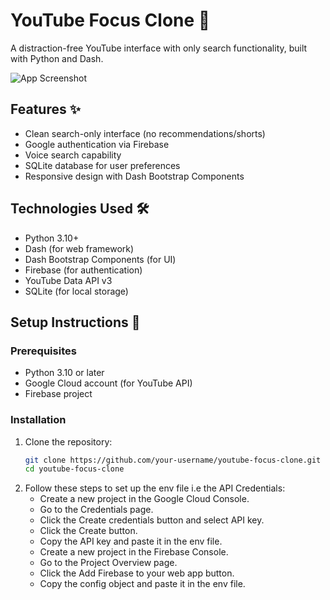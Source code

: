 # YouTube Focus Clone 🎥

A distraction-free YouTube interface with only search functionality, built with Python and Dash.

![App Screenshot](https://via.placeholder.com/800x400?text=YouTube+Focus+Clone+Screenshot)

## Features ✨
- Clean search-only interface (no recommendations/shorts)
- Google authentication via Firebase
- Voice search capability
- SQLite database for user preferences
- Responsive design with Dash Bootstrap Components

## Technologies Used 🛠️
- Python 3.10+
- Dash (for web framework)
- Dash Bootstrap Components (for UI)
- Firebase (for authentication)
- YouTube Data API v3
- SQLite (for local storage)

## Setup Instructions 🚀

### Prerequisites
- Python 3.10 or later
- Google Cloud account (for YouTube API)
- Firebase project

### Installation
1. Clone the repository:
   ```bash
   git clone https://github.com/your-username/youtube-focus-clone.git
   cd youtube-focus-clone
   
2. Follow these steps to set up the env file i.e the API Credentials:
   - Create a new project in the Google Cloud Console.
   - Go to the Credentials page.
   - Click the Create credentials button and select API key.
   - Click the Create button.
   - Copy the API key and paste it in the env file.
   - Create a new project in the Firebase Console.
   - Go to the Project Overview page.
   - Click the Add Firebase to your web app button.
   - Copy the config object and paste it in the env file.